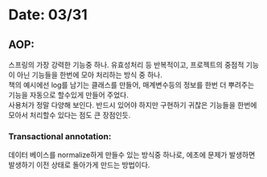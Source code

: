 # Date: 03/31

## AOP:
스프링의 가장 강력한 기능중 하나. 유효성처리 등 반복적이고, 프로젝트의 중점적 기능이 아닌 기능들을 한번에 모아 처리하는 방식 중 하나.  
책의 예시에선 log를 남기는 클래스를 만들어, 매계변수등의 정보를 한번 더 뿌려주는 기능을 자동으로 할수있게 만들어 주었다.  
사용처가 정말 다양해 보인다. 반드시 있어야 하지만 구현하기 귀찮은 기능들을 한번에 모아서 처리할수 있다는 점도 큰 장점인듯.  

### Transactional annotation:
데이터 베이스를 normalize하게 만들수 있는 방식중 하나로, 에초에 문제가 발생하면 발생하기 이전 상태로 돌아가게 만드는 방법이다.  
